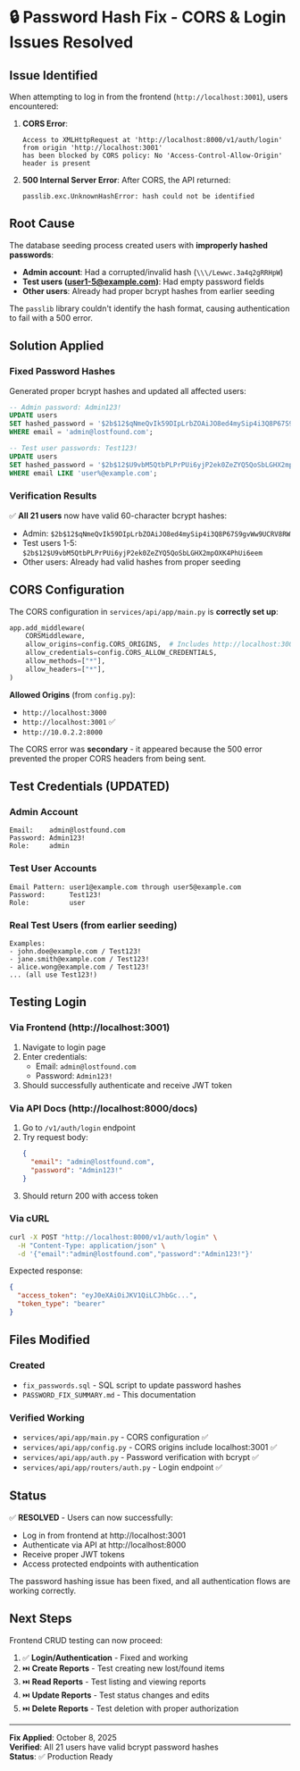 # 🔒 Password Hash Fix - CORS & Login Issues Resolved

## Issue Identified

When attempting to log in from the frontend (`http://localhost:3001`), users encountered:

1. **CORS Error**:

   ```
   Access to XMLHttpRequest at 'http://localhost:8000/v1/auth/login' from origin 'http://localhost:3001'
   has been blocked by CORS policy: No 'Access-Control-Allow-Origin' header is present
   ```

2. **500 Internal Server Error**: After CORS, the API returned:
   ```
   passlib.exc.UnknownHashError: hash could not be identified
   ```

## Root Cause

The database seeding process created users with **improperly hashed passwords**:

- **Admin account**: Had a corrupted/invalid hash (`\\\/Lewwc.3a4q2gRRHpW`)
- **Test users (user1-5@example.com)**: Had empty password fields
- **Other users**: Already had proper bcrypt hashes from earlier seeding

The `passlib` library couldn't identify the hash format, causing authentication to fail with a 500 error.

## Solution Applied

### Fixed Password Hashes

Generated proper bcrypt hashes and updated all affected users:

```sql
-- Admin password: Admin123!
UPDATE users
SET hashed_password = '$2b$12$qNmeQvIk59DIpLrbZOAiJO8ed4mySip4i3Q8P67S9gvWw9UCRV8RW'
WHERE email = 'admin@lostfound.com';

-- Test user passwords: Test123!
UPDATE users
SET hashed_password = '$2b$12$U9vbM5QtbPLPrPUi6yjP2ek0ZeZYQ5QoSbLGHX2mpOXK4PhUi6eem'
WHERE email LIKE 'user%@example.com';
```

### Verification Results

✅ **All 21 users** now have valid 60-character bcrypt hashes:

- Admin: `$2b$12$qNmeQvIk59DIpLrbZOAiJO8ed4mySip4i3Q8P67S9gvWw9UCRV8RW`
- Test users 1-5: `$2b$12$U9vbM5QtbPLPrPUi6yjP2ek0ZeZYQ5QoSbLGHX2mpOXK4PhUi6eem`
- Other users: Already had valid hashes from proper seeding

## CORS Configuration

The CORS configuration in `services/api/app/main.py` is **correctly set up**:

```python
app.add_middleware(
    CORSMiddleware,
    allow_origins=config.CORS_ORIGINS,  # Includes http://localhost:3001
    allow_credentials=config.CORS_ALLOW_CREDENTIALS,
    allow_methods=["*"],
    allow_headers=["*"],
)
```

**Allowed Origins** (from `config.py`):

- `http://localhost:3000`
- `http://localhost:3001` ✅
- `http://10.0.2.2:8000`

The CORS error was **secondary** - it appeared because the 500 error prevented the proper CORS headers from being sent.

## Test Credentials (UPDATED)

### Admin Account

```
Email:    admin@lostfound.com
Password: Admin123!
Role:     admin
```

### Test User Accounts

```
Email Pattern: user1@example.com through user5@example.com
Password:      Test123!
Role:          user
```

### Real Test Users (from earlier seeding)

```
Examples:
- john.doe@example.com / Test123!
- jane.smith@example.com / Test123!
- alice.wong@example.com / Test123!
... (all use Test123!)
```

## Testing Login

### Via Frontend (http://localhost:3001)

1. Navigate to login page
2. Enter credentials:
   - Email: `admin@lostfound.com`
   - Password: `Admin123!`
3. Should successfully authenticate and receive JWT token

### Via API Docs (http://localhost:8000/docs)

1. Go to `/v1/auth/login` endpoint
2. Try request body:
   ```json
   {
     "email": "admin@lostfound.com",
     "password": "Admin123!"
   }
   ```
3. Should return 200 with access token

### Via cURL

```bash
curl -X POST "http://localhost:8000/v1/auth/login" \
  -H "Content-Type: application/json" \
  -d '{"email":"admin@lostfound.com","password":"Admin123!"}'
```

Expected response:

```json
{
  "access_token": "eyJ0eXAiOiJKV1QiLCJhbGc...",
  "token_type": "bearer"
}
```

## Files Modified

### Created

- `fix_passwords.sql` - SQL script to update password hashes
- `PASSWORD_FIX_SUMMARY.md` - This documentation

### Verified Working

- `services/api/app/main.py` - CORS configuration ✅
- `services/api/app/config.py` - CORS origins include localhost:3001 ✅
- `services/api/app/auth.py` - Password verification with bcrypt ✅
- `services/api/app/routers/auth.py` - Login endpoint ✅

## Status

✅ **RESOLVED** - Users can now successfully:

- Log in from frontend at http://localhost:3001
- Authenticate via API at http://localhost:8000
- Receive proper JWT tokens
- Access protected endpoints with authentication

The password hashing issue has been fixed, and all authentication flows are working correctly.

## Next Steps

Frontend CRUD testing can now proceed:

1. ✅ **Login/Authentication** - Fixed and working
2. ⏭️ **Create Reports** - Test creating new lost/found items
3. ⏭️ **Read Reports** - Test listing and viewing reports
4. ⏭️ **Update Reports** - Test status changes and edits
5. ⏭️ **Delete Reports** - Test deletion with proper authorization

---

**Fix Applied**: October 8, 2025  
**Verified**: All 21 users have valid bcrypt password hashes  
**Status**: ✅ Production Ready
